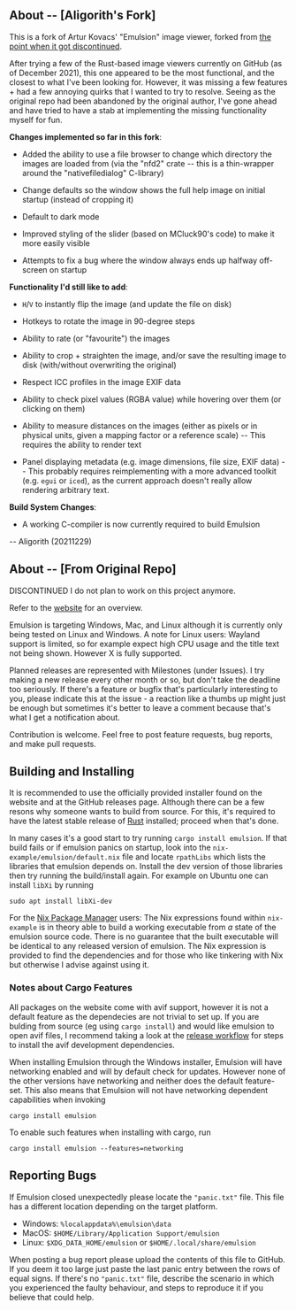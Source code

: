 ## About -- [Aligorith's Fork]

This is a fork of Artur Kovacs' "Emulsion" image viewer, forked from [the point when it got discontinued](https://github.com/ArturKovacs/emulsion/commit/5a4504e99e0adedd8e6965420401400bfdf49f3e).

After trying a few of the Rust-based image viewers currently on GitHub (as of December 2021), this one appeared to be the most functional, and the closest to what I've been looking for. However, it was missing a few features + had a few annoying quirks that I wanted to try to resolve. Seeing as the original repo had been abandoned by the original author, I've gone ahead and have tried to have a stab at implementing the missing functionality myself for fun.


**Changes implemented so far in this fork**:
 * Added the ability to use a file browser to change which directory the images are loaded from (via the "nfd2" crate -- this is a thin-wrapper around the "nativefiledialog" C-library)

 * Change defaults so the window shows the full help image on initial startup (instead of cropping it)

 * Default to dark mode
 
 * Improved styling of the slider (based on MCluck90's code) to make it more easily visible
 
 * Attempts to fix a bug where the window always ends up halfway off-screen on startup


**Functionality I'd still like to add**:
 * `H`/`V` to instantly flip the image (and update the file on disk)

 * Hotkeys to rotate the image in 90-degree steps

 * Ability to rate (or "favourite") the images
 
 * Ability to crop + straighten the image, and/or save the resulting image to disk (with/without overwriting the original)

 * Respect ICC profiles in the image EXIF data
 
 * Ability to check pixel values (RGBA value) while hovering over them (or clicking on them)
 
 * Ability to measure distances on the images (either as pixels or in physical units, given a mapping factor or a reference scale) -- This requires the ability to render text

 * Panel displaying metadata (e.g. image dimensions, file size, EXIF data) -- This probably requires reimplementing with a more advanced toolkit (e.g. `egui` or `iced`), as the current approach doesn't really allow rendering arbitrary text.


**Build System Changes**:
 * A working C-compiler is now currently required to build Emulsion


-- Aligorith (20211229)


## About -- [From Original Repo]

DISCONTINUED I do not plan to work on this project anymore.

Refer to the [website](https://arturkovacs.github.io/emulsion-website/) for an overview.

Emulsion is targeting Windows, Mac, and Linux although it is currently only being tested on Linux and Windows. A note for Linux users: Wayland support is limited, so for example expect high CPU usage and the title text not being shown. However X is fully supported.

Planned releases are represented with Milestones (under Issues). I try making a new release every other month or so, but don't take the deadline too seriously. If there's a feature or bugfix that's particularly interesting to you, please indicate this at the issue - a reaction like a thumbs up might just be enough but sometimes it's better to leave a comment because that's what I get a notification about.

Contribution is welcome. Feel free to post feature requests, bug reports, and make pull requests.

## Building and Installing

It is recommended to use the officially provided installer found on the website and at the GitHub releases page. Although there can be a few resons why someone wants to build from source. For this, it's required to have the latest stable release of [Rust](https://www.rust-lang.org/) installed; proceed when that's done.

In many cases it's a good start to try running `cargo install emulsion`. If that build fails or if emulsion panics on startup, look into the `nix-example/emulsion/default.nix` file and locate `rpathLibs` which lists the libraries that emulsion depends on. Install the dev version of those libraries then try running the build/install again. For example on Ubuntu one can install `libXi` by running

```
sudo apt install libXi-dev
```

For the [Nix Package Manager](https://nixos.wiki/wiki/Nix) users: The Nix expressions found within `nix-example` is in theory able to build a working executable from *a* state of the emulsion source code. There is no guarantee that the built executable will be identical to any released version of emulsion. The Nix expression is provided to find the dependencies and for those who like tinkering with Nix but otherwise I advise against using it.

### Notes about Cargo Features

All packages on the website come with avif support, however it is not a default feature as the dependecies are not trivial to set up. If you are bulding from source (eg using `cargo install`) and would like emulsion to open avif files, I recommend taking a look at the [release workflow](.github/workflows/release-packages.yml) for steps to install the avif development dependencies.

When installing Emulsion through the Windows installer, Emulsion will have networking enabled and will by default check for updates. However none of the other versions have networking and neither does the default feature-set. This also means that Emulsion will not have networking dependent capabilities when invoking
```
cargo install emulsion
```

To enable such features when installing with cargo, run
```
cargo install emulsion --features=networking
```

## Reporting Bugs

If Emulsion closed unexpectedly please locate the `"panic.txt"` file. This file has a different location depending on the target platform.

- Windows: `%localappdata%\emulsion\data`
- MacOS: `$HOME/Library/Application Support/emulsion`
- Linux: `$XDG_DATA_HOME/emulsion` or `$HOME/.local/share/emulsion`

When posting a bug report please upload the contents of this file to GitHub. If you deem it too large just paste the last panic entry between the rows of equal signs. If there's no `"panic.txt"` file, describe the scenario in which you experienced the faulty behaviour, and steps to reproduce it if you believe that could help.
